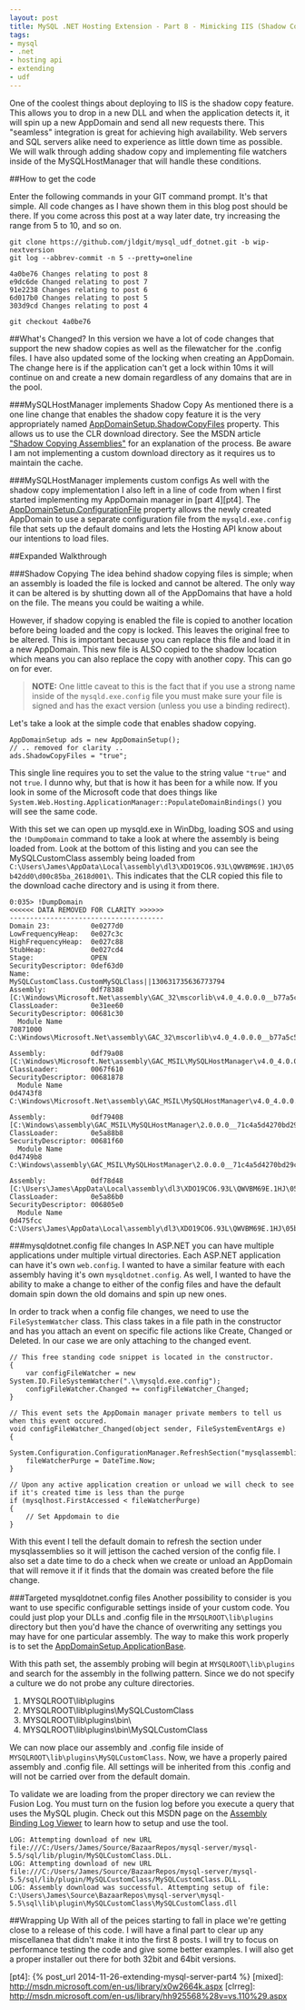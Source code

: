 ```yaml
--- 
layout: post
title: MySQL .NET Hosting Extension - Part 8 - Mimicking IIS (Shadow Copy, Custom Configs)
tags:
- mysql
- .net
- hosting api
- extending
- udf
---
```

One of the coolest things about deploying to IIS is the shadow copy feature. This allows you to drop in a new DLL and when the application detects it, it will spin up a new AppDomain and send all new requests there. This "seamless" integration is great for achieving high availability. Web servers and SQL servers alike need to experience as little down time as possible. We will walk through adding shadow copy and implementing file watchers inside of the MySQLHostManager that will handle these conditions.

##How to get the code

Enter the following commands in your GIT command prompt. It's that simple. All code changes as I have shown them in this blog post should be there. If you come across this post at a way later date, try increasing the range from 5 to 10, and so on.

~~~
git clone https://github.com/jldgit/mysql_udf_dotnet.git -b wip-nextversion
git log --abbrev-commit -n 5 --pretty=oneline

4a0be76 Changes relating to post 8
e9dc6de Changed relating to post 7
91e2238 Changes relating to post 6
6d017b0 Changes relating to post 5
303d9cd Changes relating to post 4

git checkout 4a0be76
~~~

##What's Changed?
In this version we have a lot of code changes that support the new shadow copies as well as the filewatcher for the .config files. I have also updated some of the locking when creating an AppDomain. The change here is if the application can't get a lock within 10ms it will continue on and create a new domain regardless of any domains that are in the pool.

###MySQLHostManager implements Shadow Copy
As mentioned there is a one line change that enables the shadow copy feature it is the very appropriately named [AppDomainSetup.ShadowCopyFiles][shadcpy] property. This allows us to use the CLR download directory. See the MSDN article ["Shadow Copying Assemblies"][shadcpy2] for an explanation of the process. Be aware I am not implementing a custom download directory as it requires us to maintain the cache.

###MySQLHostManager implements custom configs
As well with the shadow copy implementation I also left in a line of code from when I first started implementing my AppDomain manager in [part 4][pt4]. The [AppDomainSetup.ConfigurationFile][cfgfileprp] property allows the newly created AppDomain to use a separate configuration file from the `mysqld.exe.config` file that sets up the default domains and lets the Hosting API know about our intentions to load files.

##Expanded Walkthrough

###Shadow Copying
The idea behind shadow copying files is simple; when an assembly is loaded the file is locked and cannot be altered. The only way it can be altered is by shutting down all of the AppDomains that have a hold on the file. The means you could be waiting a while. 

However, if shadow copying is enabled the file is copied to another location before being loaded and the copy is locked. This leaves the original free to be altered. This is important because you can replace this file and load it in a new AppDomain. This new file is ALSO copied to the shadow location which means you can also replace the copy with another copy. This can go on for ever.

>**NOTE:** One little caveat to this is the fact that if you use a strong name inside of the `mysqld.exe.config` file you must make sure your file is signed and has the exact version (unless you use a binding redirect).

Let's take a look at the simple code that enables shadow copying.

~~~Csharp
AppDomainSetup ads = new AppDomainSetup();
// .. removed for clarity ..
ads.ShadowCopyFiles = "true";
~~~

This single line requires you to set the value to the string value `"true"` and not `true`. I dunno why, but that is how it has been for a while now. If you look in some of the Microsoft code that does things like `System.Web.Hosting.ApplicationManager::PopulateDomainBindings()` you will see the same code.

With this set we can open up mysqld.exe in WinDbg, loading SOS and using the `!DumpDomain` command to  take a look at where the assembly is being loaded from. Look at the bottom of this listing and you can see the MySQLCustomClass assembly being loaded from `C:\Users\James\AppData\Local\assembly\dl3\XDO19CO6.93L\QWVBM69E.1HJ\05b42dd0\d00c85ba_2618d001\`. This indicates that the CLR copied this file to the download cache directory and is using it from there.

~~~
0:035> !DumpDomain 
<<<<<< DATA REMOVED FOR CLARITY >>>>>>
--------------------------------------
Domain 23:          0e0277d0
LowFrequencyHeap:   0e027c3c
HighFrequencyHeap:  0e027c88
StubHeap:           0e027cd4
Stage:              OPEN
SecurityDescriptor: 0def63d0
Name:               MySQLCustomClass.CustomMySQLClass||130631735636773794
Assembly:           0df78388 [C:\Windows\Microsoft.Net\assembly\GAC_32\mscorlib\v4.0_4.0.0.0__b77a5c561934e089\mscorlib.dll]
ClassLoader:        0e31ee60
SecurityDescriptor: 00681c30
  Module Name
70871000    C:\Windows\Microsoft.Net\assembly\GAC_32\mscorlib\v4.0_4.0.0.0__b77a5c561934e089\mscorlib.dll

Assembly:           0df79a08 [C:\Windows\Microsoft.Net\assembly\GAC_MSIL\MySQLHostManager\v4.0_4.0.0.0__71c4a5d4270bd29c\MySQLHostManager.dll]
ClassLoader:        0067f610
SecurityDescriptor: 00681878
  Module Name
0d4743f8    C:\Windows\Microsoft.Net\assembly\GAC_MSIL\MySQLHostManager\v4.0_4.0.0.0__71c4a5d4270bd29c\MySQLHostManager.dll

Assembly:           0df79408 [C:\Windows\assembly\GAC_MSIL\MySQLHostManager\2.0.0.0__71c4a5d4270bd29c\MySQLHostManager.dll]
ClassLoader:        0e5a88b8
SecurityDescriptor: 00681f60
  Module Name
0d4749b8    C:\Windows\assembly\GAC_MSIL\MySQLHostManager\2.0.0.0__71c4a5d4270bd29c\MySQLHostManager.dll

Assembly:           0df78d48 [C:\Users\James\AppData\Local\assembly\dl3\XDO19CO6.93L\QWVBM69E.1HJ\05b42dd0\d00c85ba_2618d001\MySQLCustomClass.dll]
ClassLoader:        0e5a86b0
SecurityDescriptor: 006805e0
  Module Name
0d475fcc    C:\Users\James\AppData\Local\assembly\dl3\XDO19CO6.93L\QWVBM69E.1HJ\05b42dd0\d00c85ba_2618d001\MySQLCustomClass.dll
~~~

###mysqldotnet.config file changes
In ASP.NET you can have multiple applications under multiple virtual directories. Each ASP.NET application can have it's own `web.config`. I wanted to have a similar feature with each assembly having it's own `mysqldotnet.config`. As well, I wanted to have the ability to make a change to either of the config files and have the default domain spin down the old domains and spin up new ones.

In order to track when a config file changes, we need to use the `FileSystemWatcher` class. This class takes in a file path in the constructor and has you attach an event on specific file actions like Create, Changed or Deleted. In our case we are only attaching to the changed event.

~~~Csharp
// This free standing code snippet is located in the constructor.
{
    var configFileWatcher = new System.IO.FileSystemWatcher(".\\mysqld.exe.config");
    configFileWatcher.Changed += configFileWatcher_Changed;
}

// This event sets the AppDomain manager private members to tell us when this event occured.
void configFileWatcher_Changed(object sender, FileSystemEventArgs e)
{
    System.Configuration.ConfigurationManager.RefreshSection("mysqlassemblies");
    fileWatcherPurge = DateTime.Now;
}

// Upon any active application creation or unload we will check to see if it's created time is less than the purge
if (mysqlhost.FirstAccessed < fileWatcherPurge)
{
    // Set Appdomain to die
}
~~~

With this event I tell the default domain to refresh the section under mysqlassemblies so it will jettison the cached version of the config file. I also set a date time to do a check when we create or unload an AppDomain that will remove it if it finds that the domain was created before the file change.

###Targeted mysqldotnet.config files
Another possibility to consider is you want to use specific configurable settings inside of your custom code. You could just plop your DLLs and .config file in the `MYSQLROOT\lib\plugins` directory but then you'd have the chance of overwriting any settings you may have for one particular assembly. The way to make this work properly is to set the [AppDomainSetup.ApplicationBase][privbin].

With this path set, the assembly probing will begin at `MYSQLROOT\lib\plugins` and search for the assembly in the follwing pattern. Since we do not specify a culture we do not probe any culture directories.

  1. MYSQLROOT\lib\plugins
  2. MYSQLROOT\lib\plugins\MySQLCustomClass
  3. MYSQLROOT\lib\plugins\bin\
  4. MYSQLROOT\lib\plugins\bin\MySQLCustomClass

We can now place our assembly and .config file inside of `MYSQLROOT\lib\plugins\MySQLCustomClass`. Now, we have a properly paired assembly and .config file. All settings will be inherited from this .config and will not be carried over from the default domain.

To validate we are loading from the proper directory we can review the Fusion Log. You must turn on the fusion log before you execute a query that uses the MySQL plugin. Check out this MSDN page on the [Assembly Binding Log Viewer][fuslog] to learn how to setup and use the tool.

~~~
LOG: Attempting download of new URL file:///C:/Users/James/Source/BazaarRepos/mysql-server/mysql-5.5/sql/lib/plugin/MySQLCustomClass.DLL.
LOG: Attempting download of new URL file:///C:/Users/James/Source/BazaarRepos/mysql-server/mysql-5.5/sql/lib/plugin/MySQLCustomClass/MySQLCustomClass.DLL.
LOG: Assembly download was successful. Attempting setup of file: C:\Users\James\Source\BazaarRepos\mysql-server\mysql-5.5\sql\lib\plugin\MySQLCustomClass\MySQLCustomClass.dll
~~~

##Wrapping Up
With all of the peices starting to fall in place we're getting close to a release of this code. I will have a final part to clear up any miscellanea that didn't make it into the first 8 posts. I will try to focus on performance testing the code and give some better examples. I will also get a proper installer out there for both 32bit and 64bit versions.

[fuslog]: http://msdn.microsoft.com/en-us/library/e74a18c4%28v=vs.110%29.aspx
[privbin]: http://msdn.microsoft.com/en-us/library/system.appdomainsetup.privatebinpath%28v=vs.110%29.aspx
[cfgfileprp]: http://msdn.microsoft.com/en-us/library/system.appdomainsetup.configurationfile(v=vs.110).aspx
[shadcpy]: http://msdn.microsoft.com/en-us/library/system.appdomainsetup.shadowcopyfiles%28v=vs.110%29.aspx
[shadcpy2]: http://msdn.microsoft.com/en-us/library/ms404279(v=vs.110).aspx
[hosting]: http://msdn.microsoft.com/en-us/library/ms404385(v=vs.110).aspx
[cpp]: https://github.com/jldgit/mysql_udf_dotnet/blob/master/clr_host/ClrHost
[udf]: https://github.com/jldgit/mysql_udf_dotnet/blob/master/mysql_udf.c
[ARGS]: http://dev.mysql.com/doc/refman/5.0/en/udf-arguments.html
[adm]: http://www.microsoft.com/en-us/download/details.aspx?id=7325
[ccom]: http://msdn.microsoft.com/en-us/library/9e31say1.aspx
[custombook]: http://www.amazon.com/gp/product/0735619883/
[stevep]: http://blogs.msdn.com/b/stevenpr/
[exeflag]: http://msdn.microsoft.com/en-us/library/system.security.permissions.securitypermissionflag%28v=vs.110%29.aspx
[asmload]: http://msdn.microsoft.com/en-us/library/ky3942xh(v=vs.110).aspx
[adsetup]: http://msdn.microsoft.com/en-us/library/system.appdomainsetup%28v=vs.110%29.aspx
[asmloading]: http://msdn.microsoft.com/en-us/library/yx7xezcf%28v=vs.110%29.aspx
[hap]: http://msdn.microsoft.com/en-us/library/system.security.permissions.hostprotectionattribute(v=vs.110).aspx
[cas]: http://msdn.microsoft.com/en-us/library/c5tk9z76(v=vs.110).aspx
[pt4]: {% post_url 2014-11-26-extending-mysql-server-part4 %}
[mixed]: http://msdn.microsoft.com/en-us/library/x0w2664k.aspx
[clrreg]: http://msdn.microsoft.com/en-us/library/hh925568%28v=vs.110%29.aspx